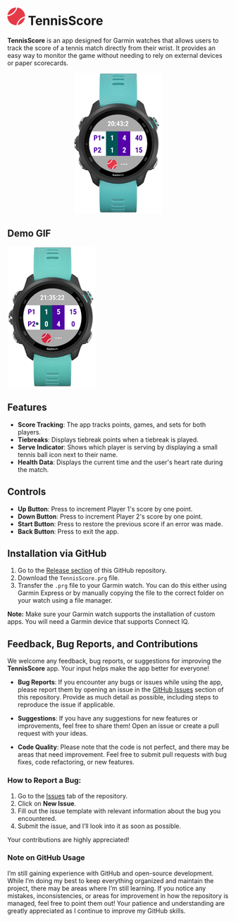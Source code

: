 # <img src="resources/drawables/tennisBall.svg" width="40" alt=""> TennisScore

**TennisScore** is an app designed for Garmin watches that allows users to track the score of a tennis match directly from their wrist. It provides an easy way to monitor the game without needing to rely on external devices or paper scorecards.

<p align="center">
<img src="ReadMeResources/exampleImage.png" width="200" alt="">
</p>

## Demo GIF
![App Demo](ReadMeResources/demo.gif)

## Features

- **Score Tracking**: The app tracks points, games, and sets for both players.
- **Tiebreaks**: Displays tiebreak points when a tiebreak is played.
- **Serve Indicator**: Shows which player is serving by displaying a small tennis ball icon next to their name.
- **Health Data**: Displays the current time and the user's heart rate during the match.

## Controls

- **Up Button**: Press to increment Player 1's score by one point.
- **Down Button**: Press to increment Player 2's score by one point.
- **Start Button**: Press to restore the previous score if an error was made.
- **Back Button**: Press to exit the app.

## Installation via GitHub

1. Go to the [Release section](https://github.com/syme84/TennisScore/releases) of this GitHub repository.
2. Download the `TennisScore.prg` file.
3. Transfer the `.prg` file to your Garmin watch. You can do this either using Garmin Express or by manually copying the file to the correct folder on your watch using a file manager.

**Note:** Make sure your Garmin watch supports the installation of custom apps. You will need a Garmin device that supports Connect IQ.

## Feedback, Bug Reports, and Contributions

We welcome any feedback, bug reports, or suggestions for improving the **TennisScore** app. Your input helps make the app better for everyone!

- **Bug Reports**: If you encounter any bugs or issues while using the app, please report them by opening an issue in the [GitHub Issues](https://github.com/YOURUSERNAME/TennisScore/issues) section of this repository. Provide as much detail as possible, including steps to reproduce the issue if applicable.
  
- **Suggestions**: If you have any suggestions for new features or improvements, feel free to share them! Open an issue or create a pull request with your ideas.

- **Code Quality**: Please note that the code is not perfect, and there may be areas that need improvement. Feel free to submit pull requests with bug fixes, code refactoring, or new features.

### How to Report a Bug:
1. Go to the [Issues](https://github.com/syme84/TennisScore/issues) tab of the repository.
2. Click on **New Issue**.
3. Fill out the issue template with relevant information about the bug you encountered.
4. Submit the issue, and I’ll look into it as soon as possible.

Your contributions are highly appreciated!

### Note on GitHub Usage

I’m still gaining experience with GitHub and open-source development. While I’m doing my best to keep everything organized and maintain the project, there may be areas where I’m still learning. If you notice any mistakes, inconsistencies, or areas for improvement in how the repository is managed, feel free to point them out! Your patience and understanding are greatly appreciated as I continue to improve my GitHub skills.




